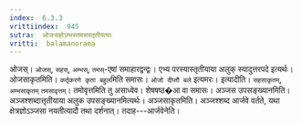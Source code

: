 ```yaml
---
index:  6.3.3
vrittiindex:  945
sutra:  ओजःसहोऽम्भस्तमसस्तृतीयायाः
vritti:  balamanorama 
---
```


ओजस्। `ओजस्`, `सहस्`, `अम्भस्`, `तमस्`-एषां समाहारद्वन्द्वः। एभ्य परस्यास्तृतीयाया अलुक् स्यादुत्तरपदे इत्यर्थः। ओजसाकृतमिति। `कर्तृकरणे कृता बहुल`मिति समासः। `ओजो दीप्तौ बले` इत्यमरः। इत्यादीति। `सहसाकृतम्`, `अम्भसाकृतम्` `तमसावृत्तम्`। तमोवृत्तमिति तु असाध्वेव। शेषषष्ठ�आ वा समासः। अञ्जस उपसङ्ख्यानमिति। अञ्जश्शब्दात्तृतीयाया अलुक उपसङ्ख्यानमित्यर्थः। अञ्जसाकृतमिति। अञ्जश्शब्द आर्जवे वर्तते, यथा क्षेत्रज्ञोऽञ्जसा नयतीत्यादौ तथा दर्शनात्। तदाह---आर्जवेनेति। 

